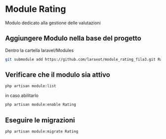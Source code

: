 # Module Rating
Modulo dedicato alla gestione delle valutazioni

## Aggiungere Modulo nella base del progetto
Dentro la cartella laravel/Modules

```bash
git submodule add https://github.com/laraxot/module_rating_fila3.git Rating
```

## Verificare che il modulo sia attivo
```bash
php artisan module:list
```
in caso abilitarlo
```bash
php artisan module:enable Rating
```

## Eseguire le migrazioni
```bash
php artisan module:migrate Rating
```
